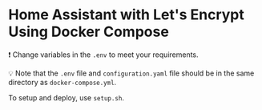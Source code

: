 # Home Assistant with Let's Encrypt Using Docker Compose

❗ Change variables in the `.env` to meet your requirements.

💡 Note that the `.env` file and `configuration.yaml` file should be in the same directory as `docker-compose.yml`.

To setup and deploy, use `setup.sh`.
